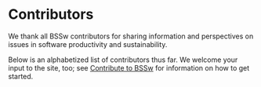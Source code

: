 # Contributors

We thank all BSSw contributors for sharing information and perspectives on issues in software productivity and sustainability.

Below is an alphabetized list of contributors thus far.  We welcome your input to the site, too; see [Contribute to BSSw](https://bssw.io/pages/what-to-contribute-content-for-better-scientific-software) for information on how to get started.

<!---
Contributors here are automatically generated
--->

<!--
Contributor Overrides:
"nniicc","Weber","Nic Weber"
"gonsie","Gonsiorowski"
"npch","Chue"
-->
